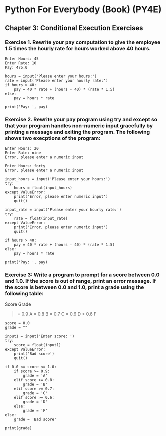 # Python For Everybody (Book) (PY4E)

## Chapter 3: Conditional Execution Exercises

### Exercise 1. Rewrite your pay computation to give the employee 1.5 times the hourly rate for hours worked above 40 hours.
```
Enter Hours: 45
Enter Rate: 10
Pay: 475.0

hours = input('Please enter your hours:')
rate = input('Please enter your hourly rate:')
if hours > 40:
    pay = 40 * rate + (hours - 40) * (rate * 1.5)
else:
    pay = hours * rate

print('Pay: ', pay)
```

### Exercise 2. Rewrite your pay program using try and except so that your program handles non-numeric input gracefully by printing a message and exiting the program. The following shows two execptions of the program:
```
Enter Hours: 20
Enter Rate: nine
Error, please enter a numeric input

Enter Hours: forty
Error, please enter a numeric input

input_hours = input('Please enter your hours:')
try:
    hours = float(input_hours)
except ValueError:
    print('Error, please enter numeric input')
    quit()

input_rate = input('Please enter your hourly rate:')
try: 
    rate = float(input_rate)
except ValueError:
    print('Error, please enter numeric input')
    quit()

if hours > 40:
    pay = 40 * rate + (hours - 40) * (rate * 1.5)
else:
    pay = hours * rate

print('Pay: ', pay)
```

### Exercise 3: Write a program to prompt for a score between 0.0 and 1.0. If the score is out of range, print an error message. If the score is between 0.0 and 1.0, print a grade using the following table:
 Score Grade
>= 0.9 A
>= 0.8 B
>= 0.7 C
>= 0.6 D
< 0.6 F
```
score = 0.0                               
grade = ""

input1 = input('Enter score: ')
try:
    score = float(input1)                
except ValueError:
    print('Bad score')
    quit()

if 0.0 <= score <= 1.0:                 
    if score >= 0.9:
        grade = 'A'
    elif score >= 0.8:
        grade = 'B'
    elif score >= 0.7:
        grade = 'C'
    elif score >= 0.6:
        grade = 'D'
    else:
        grade = 'F'
else:
    grade = 'Bad score'

print(grade)
```
